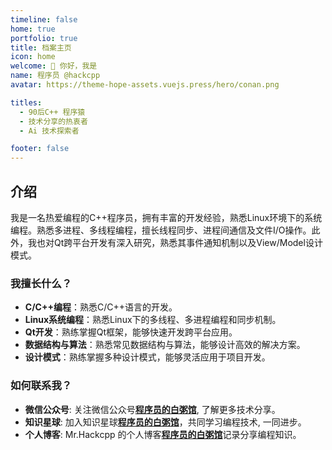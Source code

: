 ```yaml
---
timeline: false
home: true
portfolio: true
title: 档案主页
icon: home
welcome: 👋 你好，我是
name: 程序员 @hackcpp
avatar: https://theme-hope-assets.vuejs.press/hero/conan.png

titles:
  - 90后C++ 程序猿
  - 技术分享的热衷者
  - Ai 技术探索者

footer: false
---
```


## 介绍

我是一名热爱编程的C++程序员，拥有丰富的开发经验，熟悉Linux环境下的系统编程。熟悉多进程、多线程编程，擅长线程同步、进程间通信及文件I/O操作。此外，我也对Qt跨平台开发有深入研究，熟悉其事件通知机制以及View/Model设计模式。

### **我擅长什么？**

- **C/C++编程**：熟悉C/C++语言的开发。
- **Linux系统编程**：熟悉Linux下的多线程、多进程编程和同步机制。
- **Qt开发**：熟练掌握Qt框架，能够快速开发跨平台应用。
- **数据结构与算法**：熟悉常见数据结构与算法，能够设计高效的解决方案。
- **设计模式**：熟练掌握多种设计模式，能够灵活应用于项目开发。

### **如何联系我？**
- **微信公众号**: 关注微信公众号[**程序员的白粥馆**](), 了解更多技术分享。
- **知识星球**: 加入知识星球[**程序员的白粥馆**](https://t.zsxq.com/JUsFY)，共同学习编程技术, 一同进步。
- **个人博客**: Mr.Hackcpp 的个人博客[**程序员的白粥馆**](/)记录分享编程知识。

